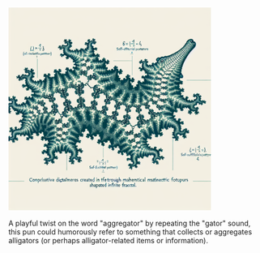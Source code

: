 <img alt="literally gator gator...." height="400" src="./assets/gator-gator.png" title="gator shaped fractal" width="400"/>

A playful twist on the word "aggregator" by repeating the "gator" sound, this pun could humorously refer to something that collects or aggregates alligators (or perhaps alligator-related items or information).